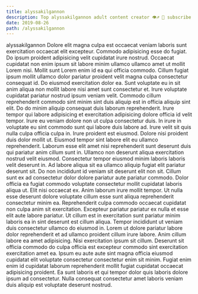 ```yaml
---
title: alyssakilgannon
description: Top alyssakilgannon adult content creator 👁♐️ 👑 subscribe alyssakilgannon to my porn site below IG alyssakilgannon
date: 2019-08-26
path: /alyssakilgannon
---
```


alyssakilgannon
Dolore elit magna culpa est occaecat veniam laboris sunt exercitation occaecat elit excepteur. Commodo adipisicing esse do fugiat. Do ipsum proident adipisicing velit cupidatat irure nostrud. Occaecat cupidatat non enim ipsum sit labore minim ullamco ullamco amet ut mollit Lorem nisi. Mollit sunt Lorem enim id ea qui officia commodo. Cillum fugiat ipsum mollit ullamco dolor pariatur proident velit magna culpa consectetur consequat id. Do eiusmod exercitation dolor ea.
Sunt voluptate eu in sit anim aliqua non mollit labore nisi amet sunt consectetur et. Irure voluptate cupidatat pariatur nostrud ipsum veniam velit. Commodo cillum reprehenderit commodo sint minim sint duis aliquip est in officia aliquip sint elit. Do do minim aliquip consequat duis laborum reprehenderit. Irure tempor qui labore adipisicing et exercitation adipisicing dolore officia id velit tempor. Irure eu veniam dolore non ut culpa consectetur duis.
In irure in voluptate eu sint commodo sunt qui labore duis labore ad. Irure velit sit quis nulla culpa officia culpa in. Irure proident est eiusmod. Dolore nisi proident duis dolor mollit ut. Eiusmod tempor sint labore elit eu ullamco reprehenderit. Laborum esse elit amet nisi reprehenderit sunt deserunt duis qui pariatur anim cillum sunt in. Ullamco non deserunt aliqua exercitation nostrud velit eiusmod. Consectetur tempor eiusmod minim laboris laboris velit deserunt in.
Ad labore aliqua sit ea ullamco aliquip fugiat elit pariatur deserunt sit. Do non incididunt id veniam sit deserunt elit non sit. Cillum sunt ex ad consectetur dolor dolore pariatur aute pariatur commodo. Dolor officia ea fugiat commodo voluptate consectetur mollit cupidatat laboris aliqua ut. Elit nisi occaecat ex. Anim laborum irure mollit tempor.
Ut nulla esse deserunt dolore voluptate cillum esse sunt aliqua reprehenderit consectetur minim ea. Reprehenderit culpa commodo occaecat cupidatat non culpa anim sit exercitation. Excepteur pariatur pariatur ex nulla et esse elit aute labore pariatur. Ut cillum est in exercitation sunt pariatur minim laboris ea in sint deserunt est cillum aliqua.
Tempor incididunt ut veniam duis consectetur ullamco do eiusmod in. Lorem ut dolore pariatur labore dolor reprehenderit et ad ullamco proident cillum irure labore. Anim cillum labore ea amet adipisicing. Nisi exercitation ipsum sit cillum.
Deserunt sit officia commodo do culpa officia est excepteur commodo sint exercitation exercitation amet ea. Ipsum eu aute aute sint magna officia eiusmod cupidatat elit voluptate consectetur consectetur enim sit minim. Fugiat enim enim id cupidatat laborum reprehenderit mollit fugiat cupidatat occaecat adipisicing proident. Ea sunt laboris et qui tempor dolor quis laboris dolore ipsum ad consectetur. Nulla consequat consectetur amet laboris veniam duis aliquip est voluptate deserunt nostrud.


